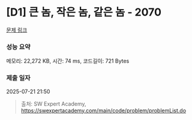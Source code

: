 # [D1] 큰 놈, 작은 놈, 같은 놈 - 2070 

[문제 링크](https://swexpertacademy.com/main/code/problem/problemDetail.do?contestProbId=AV5QQ6qqA40DFAUq) 

### 성능 요약

메모리: 22,272 KB, 시간: 74 ms, 코드길이: 721 Bytes

### 제출 일자

2025-07-21 21:50



> 출처: SW Expert Academy, https://swexpertacademy.com/main/code/problem/problemList.do